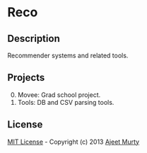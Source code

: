 Reco
====

## Description
Recommender systems and related tools.

## Projects

0.  Movee:  Grad school project.
1.  Tools:  DB and CSV parsing tools.

## License
[MIT License](http://opensource.org/licenses/MIT) - Copyright (c) 2013 [Ajeet Murty](http://www.linkedin.com/in/ajeetmurty)
